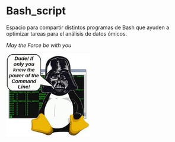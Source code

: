 # Bash_script
Espacio para compartir distintos programas de Bash que ayuden a optimizar tareas para el análisis de datos ómicos. 

*May the Force be with you*

![May the Force be with you](linux_sw.jpg)



